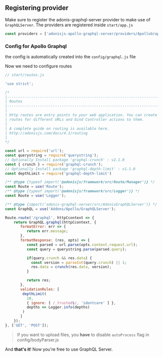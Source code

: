 ## Registering provider

Make sure to register the adonis-graphql-server provider to make use of `GraphQLServer`. The providers are registered inside `start/app.js`

```js
const providers = ['adonisjs-apollo-graphql-server/providers/ApolloGraphQLServerProvider'];
```

### Config for Apollo Graphql

the config is automatically created into the `config/graphql.js` file

Now we need to configure routes

```js
// start/routes.js

'use strict';

/*
|--------------------------------------------------------------------------
| Routes
|--------------------------------------------------------------------------
|
| Http routes are entry points to your web application. You can create
| routes for different URLs and bind Controller actions to them.
|
| A complete guide on routing is available here.
| http://adonisjs.com/docs/4.1/routing
|
*/

const url = require('url');
const querystring = require('querystring');
// Optionally Install package 'graphql-crunch' : v2.1.0
const { crunch } = require('graphql-crunch');
// Optionally Install package 'graphql-depth-limit' : v1.1.0
const depthLimit = require('graphql-depth-limit')

/** @type {typeof import('@adonisjs/framework/src/Route/Manager')} */
const Route = use('Route');
/** @type {typeof import('@adonisjs/framework/src/Logger')} */
const Route = use('Logger');

/** @type {import('adonis-graphql-server/src/AdonisGraphQLServer')} */
const GraphQL = use('Addons/Apollo/GraphQLServer');

Route.route('/graphql', httpCcontext => {
    return GraphQL.graphql(httpCcontext, {
       formatError: err => {
          return err.message;
       },
       formatResponse: (res, opts) => {
          const parsed = url.parse(opts.context.request.url);
          const query = querystring.parse(parsed.query);

          if(query.crunch && res.data) {
            const version = parseInt(query.crunch) || 1;
            res.data = crunch(res.data, version);
          }

          return res;
       },
       validationRules: [
        depthLimit(
          10,
          { ignore: [ /_trusted$/, 'idontcare' ] },
          depths => Logger.info(depths)
        )
       ]
    });
}, ['GET', 'POST']);
```

> If you want to upload files, you **have** to disable `autoProcess` flag in config/bodyParser.js

And **that's it**! Now you're free to use GraphQL Server.